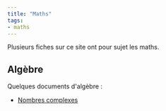 ```yaml
---
title: "Maths"
tags:
- maths
---
```

Plusieurs fiches sur ce site ont pour sujet les maths.

## Algèbre

Quelques documents d'algèbre :
- [Nombres complexes](notes/Nombres%20complexes.md)

